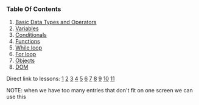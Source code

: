 ### Table Of Contents

1. [Basic Data Types and Operators](#basic-data-types)
2. [Variables](#variables)
3. [Conditionals](#if)
4. [Functions](#functions)
5. [While loop](#loops)
6. [For loop](#forLoop)
7. [Objects](#objects)
8. [DOM](#dom)


Direct link to lessons: [1](#lesson1) [2](#lesson2) [3](#lesson3) [4](#lesson4) [5](#lesson5) [6](#lesson6) [7](#lesson7) [8](#lesson8) [9](#lesson9) [10](#lesson10) [11](#lesson11)

NOTE: when we have too many entries that don't fit on one screen we can use this <!-- .slide: style="font-size:80%" -->
